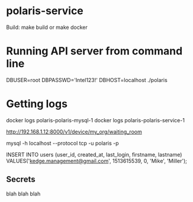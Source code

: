 # polaris-service

Build: make build or make docker



# Running API server from command line
DBUSER=root DBPASSWD='Intel123!' DBHOST=localhost ./polaris

# Getting logs
docker logs polaris-polaris-mysql-1
docker logs polaris-polaris-service-1


http://192.168.1.12:8000/v1/device/my_org/waiting_room


mysql -h localhost --protocol tcp -u polaris -p

INSERT INTO users (user_id, created_at, last_login, firstname, lastname) VALUES('kedge.management@gmail.com', 1513615539, 0, 'Mike', 'Miller');

## Secrets

blah blah blah